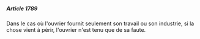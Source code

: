 ##### Article 1789

Dans le cas où l'ouvrier fournit seulement son travail ou son industrie, si la chose vient à périr, l'ouvrier n'est tenu que de sa faute.

